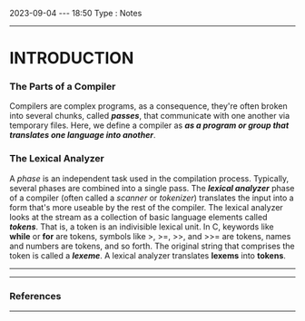 2023-09-04  ---  18:50
Type : Notes
___
# INTRODUCTION

### The Parts of a Compiler
Compilers are complex programs, as a consequence, they're often broken into several chunks, called <b><i>passes</i></b>, that communicate with one another via temporary files. Here, we define a compiler as <b><i>as a program or group that translates one language into another</i></b>.

### The Lexical Analyzer
A <i>phase</i> is an independent task used in the compilation process. Typically, several phases are combined into a single pass. The <b><i>lexical analyzer</i></b> phase of a compiler (often called a <i>scanner</i> or <i>tokenizer</i>) translates the input into a form that's more useable by the rest of the compiler. The lexical analyzer looks at the stream as a collection of basic language elements called <b><i>tokens</i></b>. That is, a token is an indivisible lexical unit. In C, keywords like <b>while</b> or <b>for</b> are tokens, symbols like >, >=, >>, and >>= are tokens, names and numbers are tokens, and so forth. The original string that comprises the token is called a <b><i>lexeme</i></b>. A lexical analyzer translates <b>lexems</b> into <b>tokens</b>.

---


---
### References

---
